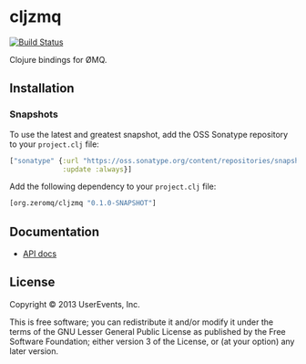 # cljzmq

[![Build Status](https://travis-ci.org/zeromq/cljzmq.png)](https://travis-ci.org/zeromq/cljzmq)

Clojure bindings for ØMQ.

## Installation

### Snapshots

To use the latest and greatest snapshot, add the OSS Sonatype repository to your `project.clj` file:

```clj
["sonatype" {:url "https://oss.sonatype.org/content/repositories/snapshots"
             :update :always}]
```

Add the following dependency to your `project.clj` file:

```clj
[org.zeromq/cljzmq "0.1.0-SNAPSHOT"]
```

## Documentation

* [API docs](http://zeromq.github.io/cljzmq)

## License

Copyright © 2013 UserEvents, Inc.

This is free software; you can redistribute it and/or modify it under the terms
of the GNU Lesser General Public License as published by the Free Software
Foundation; either version 3 of the License, or (at your option) any later
version.
